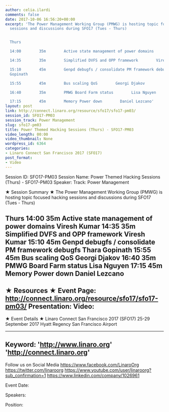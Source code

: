 ```yaml
---
author: celia.ilardi
comments: false
date: 2017-10-06 16:56:20+00:00
excerpt: 'The Power Management Working Group (PMWG) is hosting topic focused hacking
  sessions and discussions during SFO17 (Tues - Thurs)


  Thurs

  14:00        35m        Active state management of power domains        Viresh Kumar

  14:35        35m        Simplified DVFS and OPP framework        Viresh Kumar

  15:10        45m        Genpd debugfs / consolidate PM framework debugfs        Thara
  Gopinath

  15:55        45m        Bus scaling QoS        Georgi Djakov

  16:40        35m        PMWG Board Farm status        Lisa Nguyen

  17:15        45m        Memory Power down        Daniel Lezcano'
layout: post
link: http://connect.linaro.org/resource/sfo17/sfo17-pm03/
session_id: SFO17-PM03
session_track: Power Management
slug: sfo17-pm03
title: Power Themed Hacking Sessions (Thurs) - SFO17-PM03
video_length: 00:00
video_thumbnail: None
wordpress_id: 6364
categories:
- Linaro Connect San Francisco 2017 (SFO17)
post_format:
- Video
---
```


Session ID: SFO17-PM03
Session Name: Power Themed Hacking Sessions (Thurs) - SFO17-PM03
Speaker: 
Track: Power Management


★ Session Summary ★
The Power Management Working Group (PMWG) is hosting topic focused hacking sessions and discussions during SFO17 (Tues - Thurs)

Thurs
14:00        35m        Active state management of power domains        Viresh Kumar
14:35        35m        Simplified DVFS and OPP framework        Viresh Kumar
15:10        45m        Genpd debugfs / consolidate PM framework debugfs        Thara Gopinath
15:55        45m        Bus scaling QoS        Georgi Djakov
16:40        35m        PMWG Board Farm status        Lisa Nguyen
17:15        45m        Memory Power down        Daniel Lezcano
---------------------------------------------------
★ Resources ★
Event Page: http://connect.linaro.org/resource/sfo17/sfo17-pm03/
Presentation: 
Video: 
 ---------------------------------------------------

★ Event Details ★
Linaro Connect San Francisco 2017 (SFO17)
25-29 September 2017
Hyatt Regency San Francisco Airport

---------------------------------------------------
Keyword: 
'http://www.linaro.org'
'http://connect.linaro.org'
---------------------------------------------------
Follow us on Social Media
https://www.facebook.com/LinaroOrg
https://twitter.com/linaroorg
https://www.youtube.com/user/linaroorg?sub_confirmation=1
https://www.linkedin.com/company/1026961

Event Date: 

Speakers: 

Position: 
